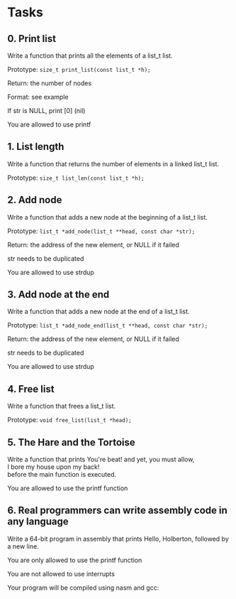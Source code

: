 <h1>Tasks</h1>
<h2>0. Print list</h2>
<p>Write a function that prints all the elements of a list_t list.</p>
<p>Prototype: <code>size_t print_list(const list_t *h);</code></p>
<p>Return: the number of nodes</p>
<p>Format: see example</p>
<p>If str is NULL, print [0] (nil)</p>
<p>You are allowed to use printf</p>
<h2>1. List length</h2>
<p>Write a function that returns the number of elements in a linked list_t list.</p>
<p>Prototype: <code>size_t list_len(const list_t *h);</code></p>
<h2>2. Add node</h2>
<p>Write a function that adds a new node at the beginning of a list_t list.</p>
<p>Prototype: <code>list_t *add_node(list_t **head, const char *str);</code></p>
<p>Return: the address of the new element, or NULL if it failed</p>
<p>str needs to be duplicated</p>
<p>You are allowed to use strdup</p>
<h2>3. Add node at the end</h2>
<p>Write a function that adds a new node at the end of a list_t list.</p>
<p>Prototype: <code>list_t *add_node_end(list_t **head, const char *str);</code></p>
<p>Return: the address of the new element, or NULL if it failed</p>
<p>str needs to be duplicated</p>
<p>You are allowed to use strdup</p>
<h2>4. Free list</h2>
<p>Write a function that frees a list_t list.</p>
<p>Prototype: <code>void free_list(list_t *head);</code></p>
<h2>5. The Hare and the Tortoise</h2>
<p>Write a function that prints You're beat! and yet, you must allow,<br>I bore my house upon my back!<br> before the main function is executed.</p>
<p>You are allowed to use the printf function</p>
<h2>6. Real programmers can write assembly code in any language</h2>
<p>Write a 64-bit program in assembly that prints Hello, Holberton, followed by a new line.</p>
<p>You are only allowed to use the printf function</p>
<p>You are not allowed to use interrupts</p>
<p>Your program will be compiled using nasm and gcc:</p>
